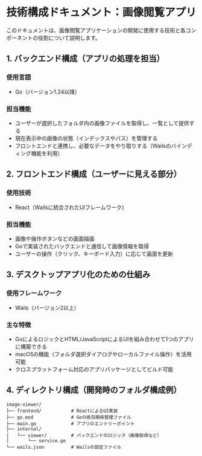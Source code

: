 # 技術構成ドキュメント：画像閲覧アプリ

このドキュメントは、画像閲覧アプリケーションの開発に使用する技術と各コンポーネントの役割について説明します。

## 1. バックエンド構成（アプリの処理を担当）

### 使用言語

* Go（バージョン1.24以降）

### 担当機能

* ユーザーが選択したフォルダ内の画像ファイルを取得し、一覧として提供する
* 現在表示中の画像の状態（インデックスやパス）を管理する
* フロントエンドと連携し、必要なデータをやり取りする（Wailsのバインディング機能を利用）

## 2. フロントエンド構成（ユーザーに見える部分）

### 使用技術

* React（Wailsに統合されたUIフレームワーク）

### 担当機能

* 画像や操作ボタンなどの画面描画
* Goで実装されたバックエンドと通信して画像情報を取得
* ユーザーの操作（クリック、キーボード入力）に応じて画面を更新

## 3. デスクトップアプリ化のための仕組み

### 使用フレームワーク

* Wails（バージョン2以上）

### 主な特徴

* GoによるロジックとHTML/JavaScriptによるUIを組み合わせて1つのアプリに構築できる
* macOSの機能（フォルダ選択ダイアログやローカルファイル操作）を活用可能
* クロスプラットフォーム対応のアプリパッケージとしてビルド可能

## 4. ディレクトリ構成（開発時のフォルダ構成例）

```
image-viewer/
├── frontend/           # ReactによるUI実装
├── go.mod              # Goの依存関係管理ファイル
├── main.go             # アプリのエントリーポイント
├── internal/
│   └── viewer/         # バックエンドのロジック（画像取得など）
│       └── service.go
└── wails.json          # Wailsの設定ファイル
```


